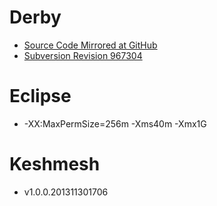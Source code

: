 # Derby

- [Source Code Mirrored at
  GitHub](https://github.com/reprogrammer/keshmesh-derby/tree/keshmesh-pre-issue-4723)
- [Subversion Revision
  967304](https://svn.apache.org/repos/asf/!svn/bc/967304/db/derby/code/trunk)

# Eclipse

- -XX:MaxPermSize=256m -Xms40m -Xmx1G

# Keshmesh

- v1.0.0.201311301706

